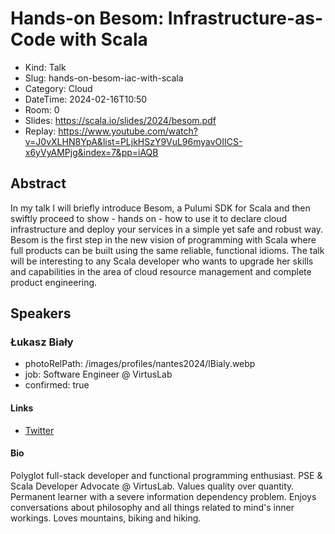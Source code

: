 # Hands-on Besom: Infrastructure-as-Code with Scala

- Kind: Talk
- Slug: hands-on-besom-iac-with-scala
- Category: Cloud
- DateTime: 2024-02-16T10:50
- Room: 0
- Slides: https://scala.io/slides/2024/besom.pdf
- Replay: https://www.youtube.com/watch?v=J0vXLHN8YpA&list=PLjkHSzY9VuL96myavOIICS-x6yVyAMPjg&index=7&pp=iAQB

## Abstract

In my talk I will briefly introduce Besom, a Pulumi SDK for Scala and then swiftly proceed to show - hands on - how to use it to declare cloud infrastructure and deploy your services in a simple yet safe and robust way. Besom is the first step in the new vision of programming with Scala where full products can be built using the same reliable, functional idioms. The talk will be interesting to any Scala developer who wants to upgrade her skills and capabilities in the area of cloud resource management and complete product engineering.

## Speakers

### Łukasz Biały

- photoRelPath: /images/profiles/nantes2024/lBialy.webp
- job: Software Engineer @ VirtusLab
- confirmed: true

#### Links

- [Twitter](https://twitter.com/lukasz_bialy)

#### Bio

Polyglot full-stack developer and functional programming enthusiast. PSE & Scala Developer Advocate @ VirtusLab. Values quality over quantity. Permanent learner with a severe information dependency problem. Enjoys conversations about philosophy and all things related to mind's inner workings. Loves mountains, biking and hiking.
